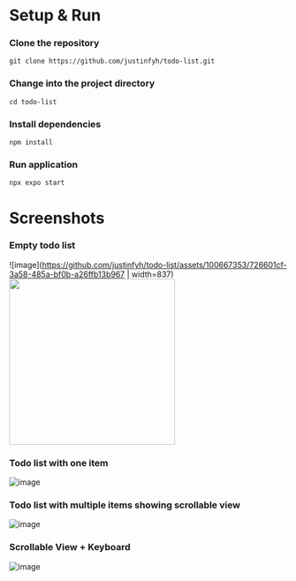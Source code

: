 # Setup & Run
### Clone the repository
```git clone https://github.com/justinfyh/todo-list.git```

### Change into the project directory
```cd todo-list```

### Install dependencies
```npm install```

### Run application
```npx expo start``` 

# Screenshots
### Empty todo list

![image](https://github.com/justinfyh/todo-list/assets/100667353/726601cf-3a58-485a-bf0b-a26ffb13b967 | width=837)
<img src="https://github.com/justinfyh/todo-list/assets/100667353/726601cf-3a58-485a-bf0b-a26ffb13b967" width="300" />

### Todo list with one item

![image](https://github.com/justinfyh/todo-list/assets/100667353/207deefb-0da2-46b5-9420-3c9e1c66bb2f)

### Todo list with multiple items showing scrollable view

![image](https://github.com/justinfyh/todo-list/assets/100667353/3e2eb586-685a-4917-ae25-543cd1327e6b)

### Scrollable View + Keyboard 

![image](https://github.com/justinfyh/todo-list/assets/100667353/5b0c8bd1-7800-4981-90ce-b14f5d882b9f)



